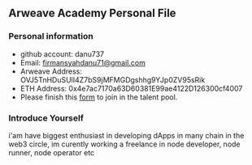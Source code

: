 ## Arweave Academy Personal File

### Personal information

- github account: danu737
- Email: firmansyahdanu71@gmail.com
- Arweave Address: OVJ5TnHDuSUlI4Z7bS9jMFMGDgshhg9YJp0ZV95sRik
- ETH Address: 0x4e7ac7170a63D60381E99ae4122D126300cf4007
- Please finish this [form](https://docs.google.com/forms/d/e/1FAIpQLSfWA5fIIcBgmRppm3jNz5vmf9Mai_QMVil-2pO4r7YKn_Zhtw/viewform?usp=sf_link) to join in the talent pool.

### Introduce Yourself
 i'am have biggest enthusiast in developing dApps in many chain in the web3 circle, im curently working a freelance in node developer, node runner, node operator etc
